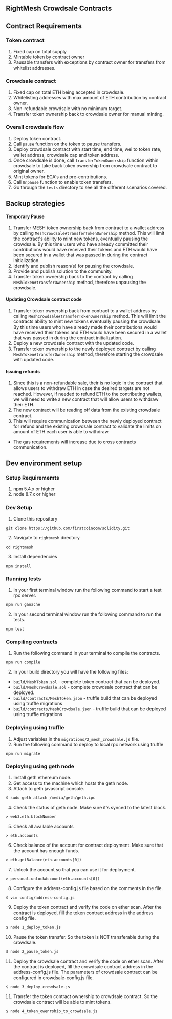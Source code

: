 ## RightMesh Crowdsale Contracts

## Contract Requirements

### Token contract
1. Fixed cap on total supply
2. Mintable token by contract owner
3. Pausable transfers with exceptions by contract owner for transfers from whitelist addresses.

### Crowdsale contract
1. Fixed cap on total ETH being accepted in crowdsale.
2. Whitelisting addresses with max amount of ETH contribution by contract owner.
3. Non-refundable crowdsale with no minimum target.
4. Transfer token ownership back to crowdsale owner for manual minting.

### Overall crowdsale flow
1. Deploy token contract.
2. Call `pause` function on the token to pause transfers.
3. Deploy crowdsale contract with start time, end time, wei to token rate, wallet address, crowdsale cap and token address.
4. Once crowdsale is done, call `transferTokenOwnership` function within crowdsale to take back token ownership from crowdsale contract to original owner.
5. Mint tokens for ECA's and pre-contributions.
6. Call `Unpause` function to enable token transfers.
7. Go through the `tests` directory to see all the different scenarios covered.

## Backup strategies
#### Temporary Pause
1. Transfer MESH token ownership back from contract to a wallet address by calling `MeshCrowdsale#transferTokenOwnership` method. This will limit the contract's ability to mint new tokens, eventually pausing the crowdsale. By this time users who have already committed their contributions would have received their tokens and ETH would have been secured in a wallet that was passed in during the contract initialization.
2. Identify and publish reason(s) for pausing the crowdsale.
3. Provide and publish solution to the community.
4. Transfer token ownership back to the contract by calling `MeshToken#transferOwnership` method, therefore unpausing the crowdsale.

#### Updating Crowdsale contract code
1. Transfer token ownership back from contract to a wallet address by calling `MeshCrowdsale#transferTokenOwnership` method. This will limit the contracts ability to mint new tokens eventually pausing the crowdsale. By this time users who have already made their contributions would have received their tokens and ETH would have been secured in a wallet that was passed in during the contract initialization.
2. Deploy a new crowdsale contract with the updated code.
3. Transfer token ownership to the newly deployed contract by calling `MeshToken#transferOwnership` method, therefore starting the crowdsale with updated code.

#### Issuing refunds
1. Since this is a non-refundable sale, their is no logic in the contract that allows users to withdraw ETH in case the desired targets are not reached. However, if needed to refund ETH to the contributing wallets, we will need to write a new contract that will allow users to withdraw their ETH.
2. The new contract will be reading off data from the existing crowdsale contract.
3. This will require communication between the newly deployed contract for refund and the existing crowdsale contract to validate the limits on amount of ETH each user is able to withdraw.
  - The gas requirements will increase due to cross contracts communication.


## Dev environment setup

### Setup Requirememts
1. npm 5.4.x or higher
2. node 8.7.x or higher


### Dev Setup
1. Clone this repository
```
git clone https://github.com/firstcoincom/solidity.git
```
2. Navigate to `rightmesh` directory
```
cd rightmesh
```
3. Install dependencies
```
npm install
```


### Running tests
1. In your first terminal window run the following command to start a test rpc server.
```
npm run ganache
```
2. In your second terminal window run the following command to run the tests.
```
npm test
```

### Compiling contracts
1. Run the following command in your terminal to compile the contracts.
```
npm run compile
```
2. In your build directory you will have the following files:
  - `build/MeshToken.sol` - complete token contract that can be deployed.
  - `build/MeshCrowdsale.sol` - complete crowdsale contract that can be deployed.
  - `build/contracts/MeshToken.json` - truffle build that can be deployed using truffle migrations
  - `build/contracts/MeshCrowdsale.json` - truffle build that can be deployed using truffle migrations

### Deploying using truffle
1. Adjust variables in the `migrations/2_mesh_crowdsale.js` file.
2. Run the following command to deploy to local rpc network using truffle
```
npm run migrate
```

### Deploying using geth node
1. Install geth ethereum node. 
2. Get access to the machine which hosts the geth node.
3. Attach to geth javascript console.
```
$ sudo geth attach /media/geth/geth.ipc
```
4. Check the status of geth node. Make sure it's synced to the latest block.
```
> web3.eth.blockNumber
```
5. Check all available accounts
```
> eth.accounts
```
6. Check balance of the account for contract deployment. Make sure that the account has enough funds.
```
> eth.getBalance(eth.accounts[0])
```
7. Unlock the account so that you can use it for deployment.
```
> personal.unlockAccount(eth.accounts[0])
```
8. Configure the address-config.js file based on the comments in the file.
```
$ vim config/address-config.js
```
9. Deploy the token contract and verify the code on ether scan. After the contract is deployed, fill the token
contract address in the address config file.
```
$ node 1_deploy_token.js
```
10. Pause the token transfer. So the token is NOT transferable during the crowdsale.
```
$ node 2_pause_token.js
```
11. Deploy the crowdsale contract and verify the code on ether scan. After the contract is deployed, fill the crowdsale contract address in the address-config.js file. The parameters of crowdsale contract can be configured in crowdsale-config.js file.
```
$ node 3_deploy_crowdsale.js
```
11. Transfer the token contract ownership to crowdsale contract. So the crowdsale contract will be able to mint tokens.
```
$ node 4_token_owenrship_to_crowdsale.js
```


